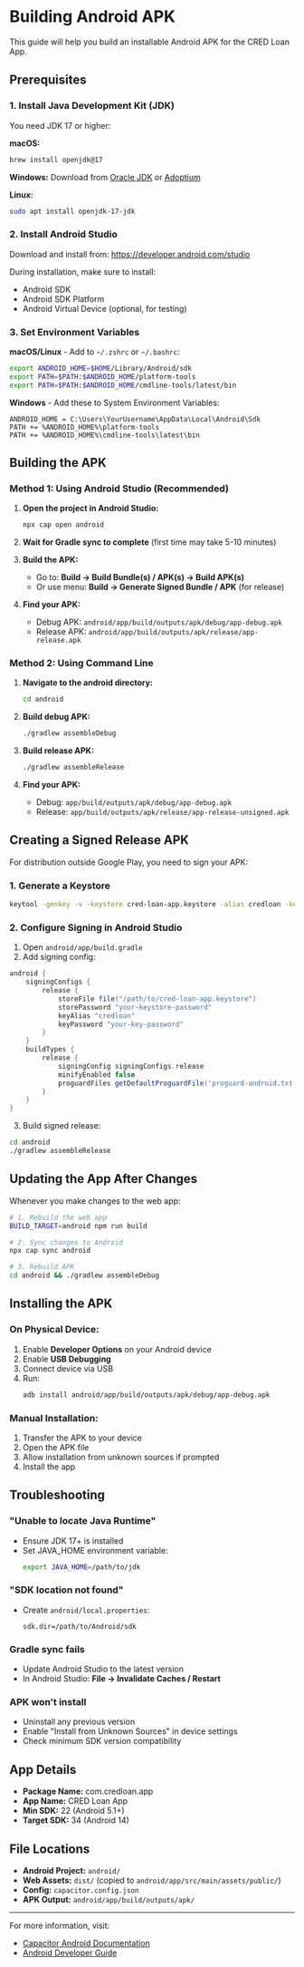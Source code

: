 # Building Android APK

This guide will help you build an installable Android APK for the CRED Loan App.

## Prerequisites

### 1. Install Java Development Kit (JDK)
You need JDK 17 or higher:

**macOS:**
```bash
brew install openjdk@17
```

**Windows:**
Download from [Oracle JDK](https://www.oracle.com/java/technologies/downloads/) or [Adoptium](https://adoptium.net/)

**Linux:**
```bash
sudo apt install openjdk-17-jdk
```

### 2. Install Android Studio
Download and install from: https://developer.android.com/studio

During installation, make sure to install:
- Android SDK
- Android SDK Platform
- Android Virtual Device (optional, for testing)

### 3. Set Environment Variables

**macOS/Linux** - Add to `~/.zshrc` or `~/.bashrc`:
```bash
export ANDROID_HOME=$HOME/Library/Android/sdk
export PATH=$PATH:$ANDROID_HOME/platform-tools
export PATH=$PATH:$ANDROID_HOME/cmdline-tools/latest/bin
```

**Windows** - Add these to System Environment Variables:
```
ANDROID_HOME = C:\Users\YourUsername\AppData\Local\Android\Sdk
PATH += %ANDROID_HOME%\platform-tools
PATH += %ANDROID_HOME%\cmdline-tools\latest\bin
```

## Building the APK

### Method 1: Using Android Studio (Recommended)

1. **Open the project in Android Studio:**
   ```bash
   npx cap open android
   ```

2. **Wait for Gradle sync to complete** (first time may take 5-10 minutes)

3. **Build the APK:**
   - Go to: **Build → Build Bundle(s) / APK(s) → Build APK(s)**
   - Or use menu: **Build → Generate Signed Bundle / APK** (for release)

4. **Find your APK:**
   - Debug APK: `android/app/build/outputs/apk/debug/app-debug.apk`
   - Release APK: `android/app/build/outputs/apk/release/app-release.apk`

### Method 2: Using Command Line

1. **Navigate to the android directory:**
   ```bash
   cd android
   ```

2. **Build debug APK:**
   ```bash
   ./gradlew assembleDebug
   ```

3. **Build release APK:**
   ```bash
   ./gradlew assembleRelease
   ```

4. **Find your APK:**
   - Debug: `app/build/outputs/apk/debug/app-debug.apk`
   - Release: `app/build/outputs/apk/release/app-release-unsigned.apk`

## Creating a Signed Release APK

For distribution outside Google Play, you need to sign your APK:

### 1. Generate a Keystore

```bash
keytool -genkey -v -keystore cred-loan-app.keystore -alias credloan -keyalg RSA -keysize 2048 -validity 10000
```

### 2. Configure Signing in Android Studio

1. Open `android/app/build.gradle`
2. Add signing config:

```gradle
android {
    signingConfigs {
        release {
            storeFile file("/path/to/cred-loan-app.keystore")
            storePassword "your-keystore-password"
            keyAlias "credloan"
            keyPassword "your-key-password"
        }
    }
    buildTypes {
        release {
            signingConfig signingConfigs.release
            minifyEnabled false
            proguardFiles getDefaultProguardFile('proguard-android.txt'), 'proguard-rules.pro'
        }
    }
}
```

3. Build signed release:
```bash
cd android
./gradlew assembleRelease
```

## Updating the App After Changes

Whenever you make changes to the web app:

```bash
# 1. Rebuild the web app
BUILD_TARGET=android npm run build

# 2. Sync changes to Android
npx cap sync android

# 3. Rebuild APK
cd android && ./gradlew assembleDebug
```

## Installing the APK

### On Physical Device:
1. Enable **Developer Options** on your Android device
2. Enable **USB Debugging**
3. Connect device via USB
4. Run:
   ```bash
   adb install android/app/build/outputs/apk/debug/app-debug.apk
   ```

### Manual Installation:
1. Transfer the APK to your device
2. Open the APK file
3. Allow installation from unknown sources if prompted
4. Install the app

## Troubleshooting

### "Unable to locate Java Runtime"
- Ensure JDK 17+ is installed
- Set JAVA_HOME environment variable:
  ```bash
  export JAVA_HOME=/path/to/jdk
  ```

### "SDK location not found"
- Create `android/local.properties`:
  ```
  sdk.dir=/path/to/Android/sdk
  ```

### Gradle sync fails
- Update Android Studio to the latest version
- In Android Studio: **File → Invalidate Caches / Restart**

### APK won't install
- Uninstall any previous version
- Enable "Install from Unknown Sources" in device settings
- Check minimum SDK version compatibility

## App Details

- **Package Name:** com.credloan.app
- **App Name:** CRED Loan App
- **Min SDK:** 22 (Android 5.1+)
- **Target SDK:** 34 (Android 14)

## File Locations

- **Android Project:** `android/`
- **Web Assets:** `dist/` (copied to `android/app/src/main/assets/public/`)
- **Config:** `capacitor.config.json`
- **APK Output:** `android/app/build/outputs/apk/`

---

For more information, visit:
- [Capacitor Android Documentation](https://capacitorjs.com/docs/android)
- [Android Developer Guide](https://developer.android.com/studio/build)
